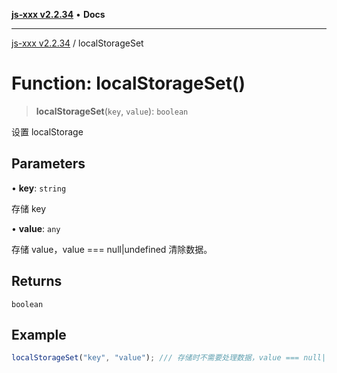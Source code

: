 [**js-xxx v2.2.34**](../README.md) • **Docs**

***

[js-xxx v2.2.34](../README.md) / localStorageSet

# Function: localStorageSet()

> **localStorageSet**(`key`, `value`): `boolean`

设置 localStorage

## Parameters

• **key**: `string`

存储 key

• **value**: `any`

存储 value，value === null|undefined 清除数据。

## Returns

`boolean`

## Example

```ts
localStorageSet("key", "value"); /// 存储时不需要处理数据，value === null|undefined 清除数据。(boolean)
```
